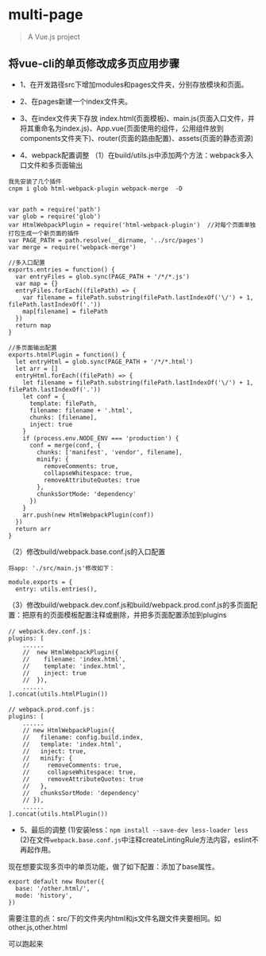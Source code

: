 # multi-page

> A Vue.js project

## 将vue-cli的单页修改成多页应用步骤
- 1、在开发路径src下增加modules和pages文件夹，分别存放模块和页面。
- 2、在pages新建一个index文件夹。
- 3、在index文件夹下存放 index.html(页面模板)、main.js(页面入口文件，并将其重命名为index.js)、App.vue(页面使用的组件，公用组件放到components文件夹下)、router(页面的路由配置)、assets(页面的静态资源)

- 4、webpack配置调整
（1）在build/utils.js中添加两个方法：webpack多入口文件和多页面输出
```
我先安装了几个插件
cnpm i glob html-webpack-plugin webpack-merge  -D


var path = require('path')
var glob = require('glob')
var HtmlWebpackPlugin = require('html-webpack-plugin')  //对每个页面单独打包生成一个新页面的插件
var PAGE_PATH = path.resolve(__dirname, '../src/pages')
var merge = require('webpack-merge')

//多入口配置
exports.entries = function() {
  var entryFiles = glob.sync(PAGE_PATH + '/*/*.js')
  var map = {}
  entryFiles.forEach((filePath) => {
    var filename = filePath.substring(filePath.lastIndexOf('\/') + 1, filePath.lastIndexOf('.'))
    map[filename] = filePath
  })
  return map
}

//多页面输出配置
exports.htmlPlugin = function() {
  let entryHtml = glob.sync(PAGE_PATH + '/*/*.html')
  let arr = []
  entryHtml.forEach((filePath) => {
    let filename = filePath.substring(filePath.lastIndexOf('\/') + 1, filePath.lastIndexOf('.'))
    let conf = {
      template: filePath,
      filename: filename + '.html',
      chunks: [filename],
      inject: true
    }
    if (process.env.NODE_ENV === 'production') {
      conf = merge(conf, {
        chunks: ['manifest', 'vendor', filename],
        minify: {
          removeComments: true,
          collapseWhitespace: true,
          removeAttributeQuotes: true
        },
        chunksSortMode: 'dependency'
      })
    }
    arr.push(new HtmlWebpackPlugin(conf))
  })
  return arr
}
```

（2）修改build/webpack.base.conf.js的入口配置
```
将app: './src/main.js'修改如下：

module.exports = {
  entry: utils.entries(),
```

（3）修改build/webpack.dev.conf.js和build/webpack.prod.conf.js的多页面配置：把原有的页面模板配置注释或删除，并把多页面配置添加到plugins
```
// webpack.dev.conf.js：
plugins: [
    ......
    //  new HtmlWebpackPlugin({
    //    filename: 'index.html',
    //    template: 'index.html',
    //    inject: true
    //  }),
    ......
].concat(utils.htmlPlugin())

// webpack.prod.conf.js：
plugins: [
    ......
    // new HtmlWebpackPlugin({
    //   filename: config.build.index,
    //   template: 'index.html',
    //   inject: true,
    //   minify: {
    //     removeComments: true,
    //     collapseWhitespace: true,
    //     removeAttributeQuotes: true
    //   },
    //   chunksSortMode: 'dependency'
    // }),
    ......
].concat(utils.htmlPlugin())
```


- 5、最后的调整
(1)安装less：`npm install --save-dev less-loader less`
(2)在文件`webpack.base.conf.js`中注释createLintingRule方法内容，eslint不再起作用。

现在想要实现多页中的单页功能，做了如下配置：添加了base属性。
```
export default new Router({
  base: '/other.html/',
  mode: 'history',
})
```

需要注意的点：src/下的文件夹内html和js文件名跟文件夹要相同。如other.js,other.html


可以跑起来